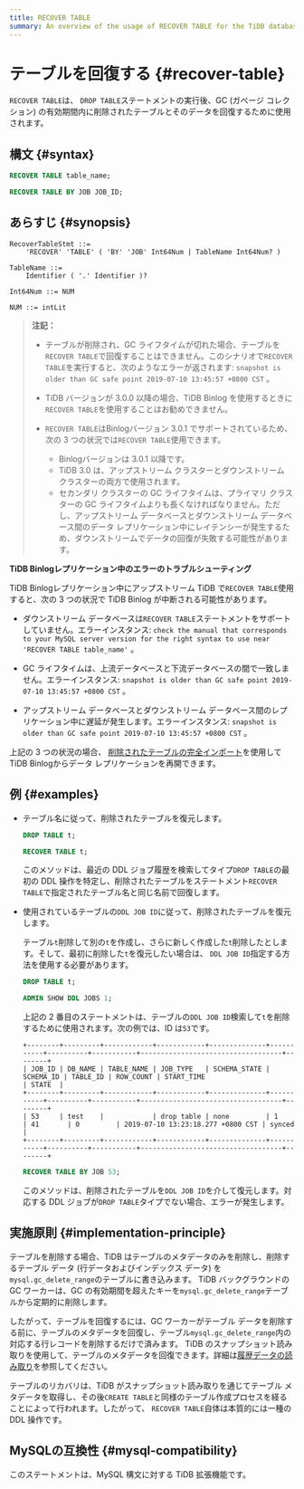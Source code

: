 ```yaml
---
title: RECOVER TABLE
summary: An overview of the usage of RECOVER TABLE for the TiDB database.
---
```


# テーブルを回復する {#recover-table}

`RECOVER TABLE`は、 `DROP TABLE`ステートメントの実行後、GC (ガベージ コレクション) の有効期間内に削除されたテーブルとそのデータを回復するために使用されます。

## 構文 {#syntax}

```sql
RECOVER TABLE table_name;
```

```sql
RECOVER TABLE BY JOB JOB_ID;
```

## あらすじ {#synopsis}

```ebnf+diagram
RecoverTableStmt ::=
    'RECOVER' 'TABLE' ( 'BY' 'JOB' Int64Num | TableName Int64Num? )

TableName ::=
    Identifier ( '.' Identifier )?

Int64Num ::= NUM

NUM ::= intLit
```

> **注記：**
>
> -   テーブルが削除され、GC ライフタイムが切れた場合、テーブルを`RECOVER TABLE`で回復することはできません。このシナリオで`RECOVER TABLE`を実行すると、次のようなエラーが返されます: `snapshot is older than GC safe point 2019-07-10 13:45:57 +0800 CST` 。
>
> -   TiDB バージョンが 3.0.0 以降の場合、TiDB Binlog を使用するときに`RECOVER TABLE`を使用することはお勧めできません。
>
> -   `RECOVER TABLE`はBinlogバージョン 3.0.1 でサポートされているため、次の 3 つの状況では`RECOVER TABLE`使用できます。
>
>     -   Binlogバージョンは 3.0.1 以降です。
>     -   TiDB 3.0 は、アップストリーム クラスターとダウンストリーム クラスターの両方で使用されます。
>     -   セカンダリ クラスターの GC ライフタイムは、プライマリ クラスターの GC ライフタイムよりも長くなければなりません。ただし、アップストリーム データベースとダウンストリーム データベース間のデータ レプリケーション中にレイテンシーが発生するため、ダウンストリームでデータの回復が失敗する可能性があります。

<CustomContent platform="tidb">

**TiDB Binlogレプリケーション中のエラーのトラブルシューティング**

TiDB Binlogレプリケーション中にアップストリーム TiDB で`RECOVER TABLE`使用すると、次の 3 つの状況で TiDB Binlog が中断される可能性があります。

-   ダウンストリーム データベースは`RECOVER TABLE`ステートメントをサポートしていません。エラーインスタンス: `check the manual that corresponds to your MySQL server version for the right syntax to use near 'RECOVER TABLE table_name'` 。

-   GC ライフタイムは、上流データベースと下流データベースの間で一致しません。エラーインスタンス: `snapshot is older than GC safe point 2019-07-10 13:45:57 +0800 CST` 。

-   アップストリーム データベースとダウンストリーム データベース間のレプリケーション中に遅延が発生します。エラーインスタンス: `snapshot is older than GC safe point 2019-07-10 13:45:57 +0800 CST` 。

上記の 3 つの状況の場合、 [削除されたテーブルの完全インポート](/ecosystem-tool-user-guide.md#backup-and-restore---backup--restore-br)を使用して TiDB Binlogからデータ レプリケーションを再開できます。

</CustomContent>

## 例 {#examples}

-   テーブル名に従って、削除されたテーブルを復元します。

    ```sql
    DROP TABLE t;
    ```

    ```sql
    RECOVER TABLE t;
    ```

    このメソッドは、最近の DDL ジョブ履歴を検索してタイプ`DROP TABLE`の最初の DDL 操作を特定し、削除されたテーブルをステートメント`RECOVER TABLE`で指定されたテーブル名と同じ名前で回復します。

-   使用されているテーブルの`DDL JOB ID`に従って、削除されたテーブルを復元します。

    テーブル`t`削除して別の`t`を作成し、さらに新しく作成した`t`削除したとします。そして、最初に削除した`t`を復元したい場合は、 `DDL JOB ID`指定する方法を使用する必要があります。

    ```sql
    DROP TABLE t;
    ```

    ```sql
    ADMIN SHOW DDL JOBS 1;
    ```

    上記の 2 番目のステートメントは、テーブルの`DDL JOB ID`検索して`t`を削除するために使用されます。次の例では、ID は`53`です。

        +--------+---------+------------+------------+--------------+-----------+----------+-----------+-----------------------------------+--------+
        | JOB_ID | DB_NAME | TABLE_NAME | JOB_TYPE   | SCHEMA_STATE | SCHEMA_ID | TABLE_ID | ROW_COUNT | START_TIME                        | STATE  |
        +--------+---------+------------+------------+--------------+-----------+----------+-----------+-----------------------------------+--------+
        | 53     | test    |            | drop table | none         | 1         | 41       | 0         | 2019-07-10 13:23:18.277 +0800 CST | synced |
        +--------+---------+------------+------------+--------------+-----------+----------+-----------+-----------------------------------+--------+

    ```sql
    RECOVER TABLE BY JOB 53;
    ```

    このメソッドは、削除されたテーブルを`DDL JOB ID`を介して復元します。対応する DDL ジョブが`DROP TABLE`タイプでない場合、エラーが発生します。

## 実施原則 {#implementation-principle}

テーブルを削除する場合、TiDB はテーブルのメタデータのみを削除し、削除するテーブル データ (行データおよびインデックス データ) を`mysql.gc_delete_range`のテーブルに書き込みます。 TiDB バックグラウンドの GC ワーカーは、GC の有効期間を超えたキーを`mysql.gc_delete_range`テーブルから定期的に削除します。

したがって、テーブルを回復するには、GC ワーカーがテーブル データを削除する前に、テーブルのメタデータを回復し、テーブル`mysql.gc_delete_range`内の対応する行レコードを削除するだけで済みます。 TiDB のスナップショット読み取りを使用して、テーブルのメタデータを回復できます。詳細は[履歴データの読み取り](/read-historical-data.md)を参照してください。

テーブルのリカバリは、TiDB がスナップショット読み取りを通じてテーブル メタデータを取得し、その後`CREATE TABLE`と同様のテーブル作成プロセスを経ることによって行われます。したがって、 `RECOVER TABLE`自体は本質的には一種の DDL 操作です。

## MySQLの互換性 {#mysql-compatibility}

このステートメントは、MySQL 構文に対する TiDB 拡張機能です。
